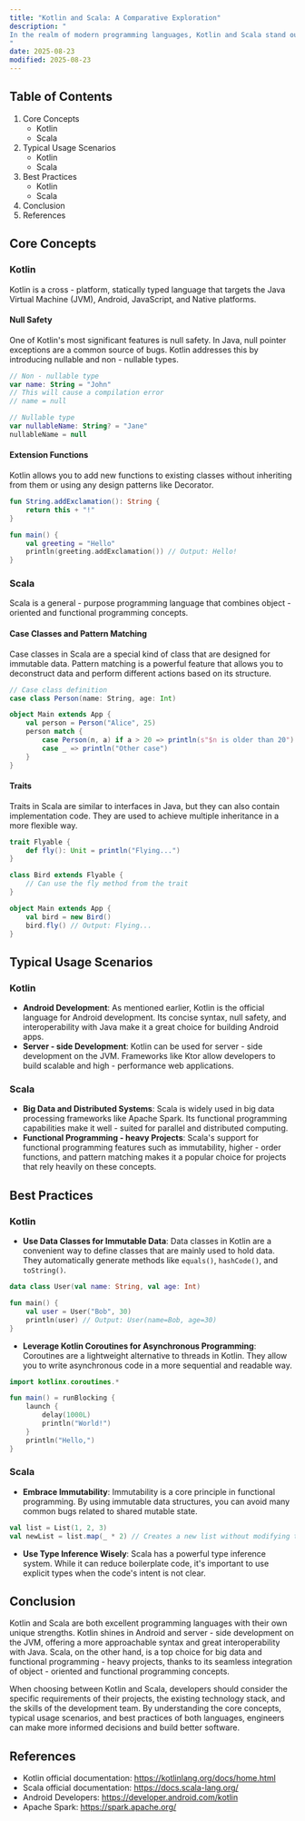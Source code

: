 ```yaml
---
title: "Kotlin and Scala: A Comparative Exploration"
description: "
In the realm of modern programming languages, Kotlin and Scala stand out as two powerful and versatile options. Both languages have gained significant traction in the software development community, each with its own unique set of features and strengths. Kotlin, developed by JetBrains, has become the preferred language for Android development due to its seamless interoperability with Java and its concise syntax. Scala, on the other hand, is a statically typed language that combines object - oriented and functional programming paradigms, and it has a strong presence in the big data and distributed systems space, especially with frameworks like Apache Spark.  This blog post aims to provide an in - depth analysis of Kotlin and Scala, covering their core concepts, typical usage scenarios, and best practices. By the end, intermediate - to - advanced software engineers will have a better understanding of these languages and be able to make more informed decisions when choosing between them for their projects.
"
date: 2025-08-23
modified: 2025-08-23
---
```


## Table of Contents
1. Core Concepts
    - Kotlin
    - Scala
2. Typical Usage Scenarios
    - Kotlin
    - Scala
3. Best Practices
    - Kotlin
    - Scala
4. Conclusion
5. References

## Core Concepts

### Kotlin
Kotlin is a cross - platform, statically typed language that targets the Java Virtual Machine (JVM), Android, JavaScript, and Native platforms.

#### Null Safety
One of Kotlin's most significant features is null safety. In Java, null pointer exceptions are a common source of bugs. Kotlin addresses this by introducing nullable and non - nullable types.
```kotlin
// Non - nullable type
var name: String = "John"
// This will cause a compilation error
// name = null 

// Nullable type
var nullableName: String? = "Jane"
nullableName = null 
```

#### Extension Functions
Kotlin allows you to add new functions to existing classes without inheriting from them or using any design patterns like Decorator.
```kotlin
fun String.addExclamation(): String {
    return this + "!"
}

fun main() {
    val greeting = "Hello"
    println(greeting.addExclamation()) // Output: Hello!
}
```

### Scala
Scala is a general - purpose programming language that combines object - oriented and functional programming concepts.

#### Case Classes and Pattern Matching
Case classes in Scala are a special kind of class that are designed for immutable data. Pattern matching is a powerful feature that allows you to deconstruct data and perform different actions based on its structure.
```scala
// Case class definition
case class Person(name: String, age: Int)

object Main extends App {
    val person = Person("Alice", 25)
    person match {
        case Person(n, a) if a > 20 => println(s"$n is older than 20")
        case _ => println("Other case")
    }
}
```

#### Traits
Traits in Scala are similar to interfaces in Java, but they can also contain implementation code. They are used to achieve multiple inheritance in a more flexible way.
```scala
trait Flyable {
    def fly(): Unit = println("Flying...")
}

class Bird extends Flyable {
    // Can use the fly method from the trait
}

object Main extends App {
    val bird = new Bird()
    bird.fly() // Output: Flying...
}
```

## Typical Usage Scenarios

### Kotlin
- **Android Development**: As mentioned earlier, Kotlin is the official language for Android development. Its concise syntax, null safety, and interoperability with Java make it a great choice for building Android apps.
- **Server - side Development**: Kotlin can be used for server - side development on the JVM. Frameworks like Ktor allow developers to build scalable and high - performance web applications.

### Scala
- **Big Data and Distributed Systems**: Scala is widely used in big data processing frameworks like Apache Spark. Its functional programming capabilities make it well - suited for parallel and distributed computing.
- **Functional Programming - heavy Projects**: Scala's support for functional programming features such as immutability, higher - order functions, and pattern matching makes it a popular choice for projects that rely heavily on these concepts.

## Best Practices

### Kotlin
- **Use Data Classes for Immutable Data**: Data classes in Kotlin are a convenient way to define classes that are mainly used to hold data. They automatically generate methods like `equals()`, `hashCode()`, and `toString()`.
```kotlin
data class User(val name: String, val age: Int)

fun main() {
    val user = User("Bob", 30)
    println(user) // Output: User(name=Bob, age=30)
}
```
- **Leverage Kotlin Coroutines for Asynchronous Programming**: Coroutines are a lightweight alternative to threads in Kotlin. They allow you to write asynchronous code in a more sequential and readable way.
```kotlin
import kotlinx.coroutines.*

fun main() = runBlocking {
    launch {
        delay(1000L)
        println("World!")
    }
    println("Hello,")
}
```

### Scala
- **Embrace Immutability**: Immutability is a core principle in functional programming. By using immutable data structures, you can avoid many common bugs related to shared mutable state.
```scala
val list = List(1, 2, 3)
val newList = list.map(_ * 2) // Creates a new list without modifying the original
```
- **Use Type Inference Wisely**: Scala has a powerful type inference system. While it can reduce boilerplate code, it's important to use explicit types when the code's intent is not clear.

## Conclusion
Kotlin and Scala are both excellent programming languages with their own unique strengths. Kotlin shines in Android and server - side development on the JVM, offering a more approachable syntax and great interoperability with Java. Scala, on the other hand, is a top choice for big data and functional programming - heavy projects, thanks to its seamless integration of object - oriented and functional programming concepts.

When choosing between Kotlin and Scala, developers should consider the specific requirements of their projects, the existing technology stack, and the skills of the development team. By understanding the core concepts, typical usage scenarios, and best practices of both languages, engineers can make more informed decisions and build better software.

## References
- Kotlin official documentation: https://kotlinlang.org/docs/home.html
- Scala official documentation: https://docs.scala-lang.org/
- Android Developers: https://developer.android.com/kotlin
- Apache Spark: https://spark.apache.org/